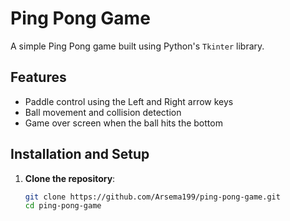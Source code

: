 # Ping Pong Game

A simple Ping Pong game built using Python's `Tkinter` library.

## Features

- Paddle control using the Left and Right arrow keys
- Ball movement and collision detection
- Game over screen when the ball hits the bottom

## Installation and Setup

1. **Clone the repository**:
   ```bash
   git clone https://github.com/Arsema199/ping-pong-game.git
   cd ping-pong-game
